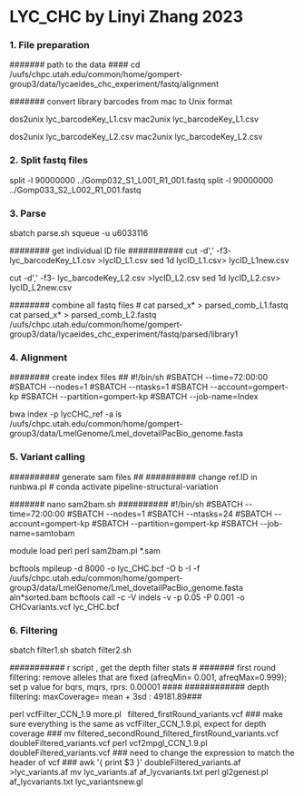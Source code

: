 # LYC_CHC by Linyi Zhang 2023 #

### 1. File preparation ###
####### path to the data ####
cd /uufs/chpc.utah.edu/common/home/gompert-group3/data/lycaeides_chc_experiment/fastq/alignment

####### convert library barcodes from mac to Unix format 

dos2unix lyc_barcodeKey_L1.csv
mac2unix lyc_barcodeKey_L1.csv 

dos2unix  lyc_barcodeKey_L2.csv
mac2unix lyc_barcodeKey_L2.csv 

### 2. Split fastq files ####
split -l 90000000 ../Gomp032_S1_L001_R1_001.fastq
split -l 90000000 ../Gomp033_S2_L002_R1_001.fastq

### 3. Parse ###
sbatch parse.sh
squeue -u u6033116

######## get individual ID file ###########
cut -d',' -f3- lyc_barcodeKey_L1.csv >lycID_L1.csv
sed 1d lycID_L1.csv> lycID_L1new.csv

cut -d',' -f3- lyc_barcodeKey_L2.csv >lycID_L2.csv
sed 1d lycID_L2.csv> lycID_L2new.csv

######## combine all fastq files #
cat parsed_x* > parsed_comb_L1.fastq
cat parsed_x* > parsed_comb_L2.fastq
/uufs/chpc.utah.edu/common/home/gompert-group3/data/lycaeides_chc_experiment/fastq/parsed/library1

### 4. Alignment ###
######## create index files ##
#!/bin/sh
#SBATCH --time=72:00:00
#SBATCH --nodes=1
#SBATCH --ntasks=1
#SBATCH --account=gompert-kp
#SBATCH --partition=gompert-kp
#SBATCH --job-name=Index

bwa index -p lycCHC_ref -a is /uufs/chpc.utah.edu/common/home/gompert-group3/data/LmelGenome/Lmel_dovetailPacBio_genome.fasta

### 5. Variant calling ###
########## generate sam files ##
########## change ref.ID in runbwa.pl #
conda activate pipeline-structural-variation

####### nano sam2bam.sh ##########
#!/bin/sh
#SBATCH --time=72:00:00
#SBATCH --nodes=1
#SBATCH --ntasks=24
#SBATCH --account=gompert-kp
#SBATCH --partition=gompert-kp
#SBATCH --job-name=samtobam

module load perl
perl sam2bam.pl *.sam

bcftools mpileup -d 8000 -o lyc_CHC.bcf -O b -I -f /uufs/chpc.utah.edu/common/home/gompert-group3/data/LmelGenome/Lmel_dovetailPacBio_genome.fasta aln*sorted.bam 
bcftools call -c -V indels -v -p 0.05 -P 0.001 -o CHCvariants.vcf lyc_CHC.bcf

### 6. Filtering ######
sbatch filter1.sh
sbatch filter2.sh

########### r script , get the depth filter stats #
####### first round filtering: remove alleles that are fixed (afreqMin= 0.001, afreqMax=0.999); set p value for bqrs, mqrs, rprs: 0.00001 ####
############ depth filtering: maxCoverage= mean + 3sd : 49181.89###

perl vcfFilter_CCN_1.9 more.pl  filtered_firstRound_variants.vcf  ### make sure everything is the same as vcfFilter_CCN_1.9.pl, expect for depth coverage ###
mv filtered_secondRound_filtered_firstRound_variants.vcf doubleFiltered_variants.vcf
perl vcf2mpgl_CCN_1.9.pl doubleFiltered_variants.vcf  ### need to change the expression to match the header of vcf ###
awk '{ print $3 }' doubleFiltered_variants.af >lyc_variants.af
mv lyc_variants.af af_lycvariants.txt
perl gl2genest.pl af_lycvariants.txt lyc_variantsnew.gl




